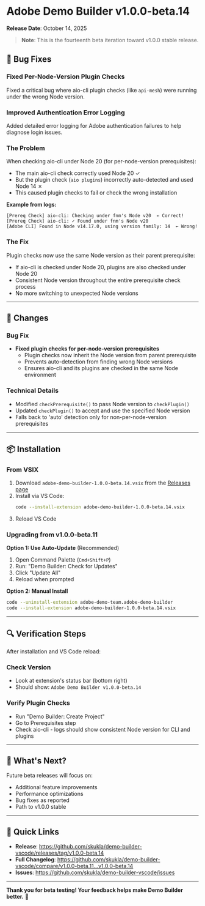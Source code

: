 # Adobe Demo Builder v1.0.0-beta.14

**Release Date**: October 14, 2025

> **Note**: This is the fourteenth beta iteration toward v1.0.0 stable release.

## 🐛 Bug Fixes

### Fixed Per-Node-Version Plugin Checks

Fixed a critical bug where aio-cli plugin checks (like `api-mesh`) were running under the wrong Node version.

### Improved Authentication Error Logging

Added detailed error logging for Adobe authentication failures to help diagnose login issues.

### The Problem

When checking aio-cli under Node 20 (for per-node-version prerequisites):
- The main aio-cli check correctly used Node 20  ✓
- But the plugin check (`aio plugins`) incorrectly auto-detected and used Node 14 ✗
- This caused plugin checks to fail or check the wrong installation

**Example from logs:**
```
[Prereq Check] aio-cli: Checking under fnm's Node v20  ← Correct!
[Prereq Check] aio-cli: ✓ Found under fnm's Node v20
[Adobe CLI] Found in Node v14.17.0, using version family: 14  ← Wrong!
```

### The Fix

Plugin checks now use the same Node version as their parent prerequisite:
- If aio-cli is checked under Node 20, plugins are also checked under Node 20
- Consistent Node version throughout the entire prerequisite check process
- No more switching to unexpected Node versions

---

## 📝 Changes

### Bug Fix
- **Fixed plugin checks for per-node-version prerequisites**
  - Plugin checks now inherit the Node version from parent prerequisite
  - Prevents auto-detection from finding wrong Node versions
  - Ensures aio-cli and its plugins are checked in the same Node environment

### Technical Details
- Modified `checkPrerequisite()` to pass Node version to `checkPlugin()`
- Updated `checkPlugin()` to accept and use the specified Node version
- Falls back to 'auto' detection only for non-per-node-version prerequisites

---

## 📦 Installation

### From VSIX

1. Download `adobe-demo-builder-1.0.0-beta.14.vsix` from the [Releases page](https://github.com/skukla/demo-builder-vscode/releases/tag/v1.0.0-beta.14)
2. Install via VS Code:
   ```bash
   code --install-extension adobe-demo-builder-1.0.0-beta.14.vsix
   ```
3. Reload VS Code

### Upgrading from v1.0.0-beta.11

**Option 1: Use Auto-Update** (Recommended)
1. Open Command Palette (`Cmd+Shift+P`)
2. Run: "Demo Builder: Check for Updates"
3. Click "Update All"
4. Reload when prompted

**Option 2: Manual Install**
```bash
code --uninstall-extension adobe-demo-team.adobe-demo-builder
code --install-extension adobe-demo-builder-1.0.0-beta.14.vsix
```

---

## 🔍 Verification Steps

After installation and VS Code reload:

### Check Version
- Look at extension's status bar (bottom right)
- Should show: `Adobe Demo Builder v1.0.0-beta.14`

### Verify Plugin Checks
- Run "Demo Builder: Create Project"
- Go to Prerequisites step
- Check aio-cli - logs should show consistent Node version for CLI and plugins

---

## 🚀 What's Next?

Future beta releases will focus on:
- Additional feature improvements
- Performance optimizations
- Bug fixes as reported
- Path to v1.0.0 stable

---

## 🔗 Quick Links

- **Release**: https://github.com/skukla/demo-builder-vscode/releases/tag/v1.0.0-beta.14
- **Full Changelog**: https://github.com/skukla/demo-builder-vscode/compare/v1.0.0-beta.11...v1.0.0-beta.14
- **Issues**: https://github.com/skukla/demo-builder-vscode/issues

---

**Thank you for beta testing! Your feedback helps make Demo Builder better.** 🙏

